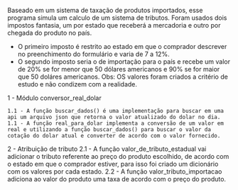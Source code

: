 Baseado em um sistema de taxação de produtos importados, esse programa simula um calculo de um sistema de tributos. Foram usados dois impostos fantasia, um por estado que receberá a mercadoria e outro por chegada do produto no país. 
- O primeiro imposto é restrito ao estado em que o comprador descrever no preenchimento do formulário e varia de 7 a 12%.
- O segundo imposto seria o de importação para o país e recebe um valor de 20% se for menor que 50 dólares americanos e 90% se for maior que 50 doláres americanos.
Obs: OS valores foram criados a critério de estudo e não condizem com a realidade.

1 - Módulo conversor_real_dolar

    1.1 - A função buscar_dados() é uma implementação para buscar em uma api um arquivo json que retorna o valor atualizado do dolar no dia.
    1.1 - A função real_para_dolar implementa a conversão de um valor em real e utilizando a função buscar_dados() para buscar o valor da cotação do dolar atual e converter de acordo com o valor fornecido.

2 - Atribuição de tributo 
    2.1 - A função valor_de_tributo_estadual vai adicionar o tributo referente ao preço do produto escolhido, de acordo com o estado em que o comprador estiver, para isso foi criado um dicionário com os valores por cada estado. 
    2.2 - A função valor_tributo_importacao adiciona ao valor do produto uma taxa de acordo com o preço do produto.
